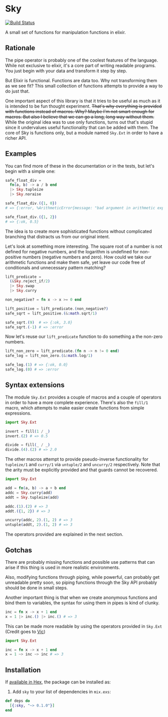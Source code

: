 # Sky

[![Build Status](https://travis-ci.org/aleandros/sky.svg?branch=master)](https://travis-ci.org/aleandros/sky)

A small set of functions for manipulation functions in elixir.

## Rationale

The pipe operator is probably one of the coolest features of the language. While
not exclusive to elixir, it's a core part of writing readable programs. You just
begin with your data and transform it step by step.

But Elixir is functional. Functions are data too. Why not transforming them as we see fit?
This small collection of functions attempts to provide a way to do just that.

One important aspect of this library is that it tries to be useful as much as it
is intended to be fun thought experiment. ~~That's why everything is provided with
functions instead of macros. Why? Maybe I'm not smart enough for macros. But also
I believe that we can go a long, long way without them.~~ While the original idea
was to use only functions, turns out that's stupid since it undervalues useful
functionality that can be added with them. The core of Sky is functions only, but
a module named `Sky.Ext` in order to have a richer API.

## Examples

You can find more of these in the documentation or in the tests, but let's
begin with a simple one:

```elixir
safe_float_div = 
  fn(a, b) -> a / b end
  |> Sky.tupleize
  |> Sky.noraise

safe_float_div.({1, 0})
# => {:error, %ArithmeticError{message: "bad argument in arithmetic expression"}}

safe_float_div.({1, 2})
# => {:ok, 0.5}
```

The idea is to create more sophisticated functions without complicated branching
that distracts us from our original intent.

Let's look at something more interesting. The square root of a number is not defined
for negative numbers, and the logarithm is undefined for non-positive numbers
(negative numbers and zero). How could we take our arithmetic functions and make
them safe, yet leave our code free of conditionals and unnecessary pattern matching?

```elixir
lift_predicate =
  (&Sky.reject_if/2)
  |> Sky.swap
  |> Sky.curry

non_negative? = fn x -> x >= 0 end

lift_positive = lift_predicate.(non_negative?)
safe_sqrt = lift_positive.(&:math.sqrt/1)

safe_sqrt.(9)  # => {:ok, 3.0}
safe_sqrt.(-1) # => :error
```
Now let's reuse our `lift_predicate` function to do something a the non-zero numbers.

```elixir
lift_non_zero = lift_predicate.(fn n -> n != 0 end)
safe_log = lift_non_zero.(&:math.log/1)

safe_log.(1) # => {:ok, 0.0}
safe_log.(0) # => :error
```

## Syntax extensions

The module `Sky.Ext` provides a couple of macros and a couple of operators
in order to have a more complete experience. There's also the `fill/1` macro,
which attempts to make easier create functions from simple expressions.

```elixir
import Sky.Ext

invert = fill(1 / _)
invert.(2) # => 0.5

divide = fill(_ / _)
divide.(4).(2) # => 2.0
```

The other macros attempt to provide pseudo-inverse functionality for
`tupleize/1` and `curry/1` via `untuple/2` and `uncurry/2` respectively. Note
that the arity must be explicitly provided and that guards cannot be recovered.

```elixir
import Sky.Ext

add = fn(a, b) -> a + b end
addc = Sky.curry(add)
addt = Sky.tupleize(add)

addc.(1).(2) # => 3
addt.({1, 2}) # => 3

uncurry(addc, 2).(1, 2) # => 3
untuple(addt, 2).(1, 2) # => 3
```

The operators provided are explained in the next section.

## Gotchas

There are probably missing functions and possible use patterns that can arise
if this thing is used in more realistic environments.

Also, modifying functions through piping, while powerful, can probably get unreadable
pretty soon, so piping functions through the Sky API probably should be done in small
steps.

Another important thing is that when we create anonymous functions and bind them
to variables, the syntax for using them in pipes is kind of clunky.

```elixir
inc = fn x -> x + 1 end
x = 1 |> inc.() |> inc.() # => 3
```

This can be made more readable by using the operators provided in `Sky.Ext`
(Credit goes to [Vic](http://github.com/vic))

```elixir
import Sky.Ext

inc = fn x -> x + 1 end
x = 1 ~> inc ~> inc # => 3
```

## Installation

If [available in Hex](https://hex.pm/docs/publish), the package can be installed as:

  1. Add `sky` to your list of dependencies in `mix.exs`:

```elixir
def deps do
  [{:sky, "~> 0.1.0"}]
end
```


